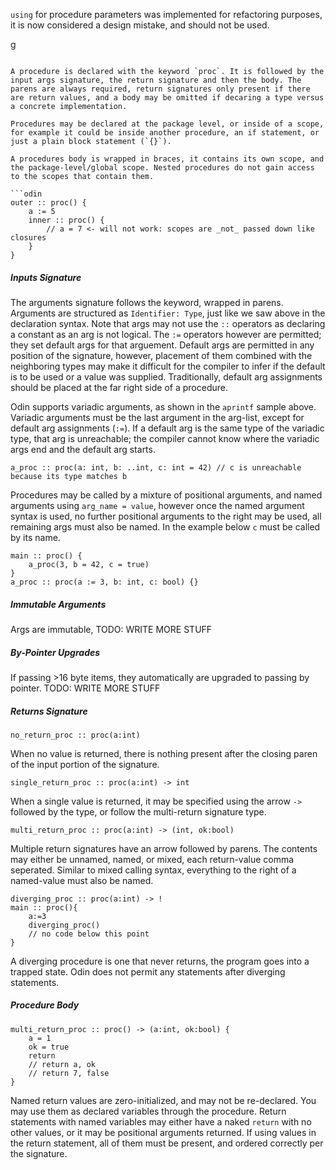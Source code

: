 `using` for procedure parameters was implemented for refactoring purposes, it is now considered a design mistake, and should not be used.

g

````

A procedure is declared with the keyword `proc`. It is followed by the input args signature, the return signature and then the body. The parens are always required, return signatures only present if there are return values, and a body may be omitted if decaring a type versus a concrete implementation.

Procedures may be declared at the package level, or inside of a scope, for example it could be inside another procedure, an if statement, or just a plain block statement (`{}`).

A procedures body is wrapped in braces, it contains its own scope, and the package-level/global scope. Nested procedures do not gain access to the scopes that contain them.

```odin
outer :: proc() {
	a := 5
	inner :: proc() {
		// a = 7 <- will not work: scopes are _not_ passed down like closures
	}
}
````

##### Inputs Signature

The arguments signature follows the keyword, wrapped in parens. Arguments are structured as `Identifier: Type`, just like we saw above in the declaration syntax. Note that args may not use the `::` operators as declaring a constant as an arg is not logical. The `:=` operators however are permitted; they set default args for that arguement. Default args are permitted in any position of the signature, however, placement of them combined with the neighboring types may make it difficult for the compiler to infer if the default is to be used or a value was supplied. Traditionally, default arg assignments should be placed at the far right side of a procedure.

Odin supports variadic arguments, as shown in the `aprintf` sample above. Variadic arguments must be the last argument in the arg-list, except for default arg assignments (`:=`). If a default arg is the same type of the variadic type, that arg is unreachable; the compiler cannot know where the variadic args end and the default arg starts.

```odin
a_proc :: proc(a: int, b: ..int, c: int = 42) // c is unreachable because its type matches b
```

Procedures may be called by a mixture of positional arguments, and named arguments using `arg_name = value`, however once the named argument syntax is used, no further positional arguments to the right may be used, all remaining args must also be named. In the example below `c` must be called by its name.

```odin
main :: proc() {
	a_proc(3, b = 42, c = true)
}
a_proc :: proc(a := 3, b: int, c: bool) {}
```

##### Immutable Arguments

Args are immutable, TODO: WRITE MORE STUFF

##### By-Pointer Upgrades

If passing >16 byte items, they automatically are upgraded to passing by pointer. TODO: WRITE MORE STUFF

##### Returns Signature

```odin
no_return_proc :: proc(a:int)
```

When no value is returned, there is nothing present after the closing paren of the input portion of the signature.

```odin
single_return_proc :: proc(a:int) -> int
```

When a single value is returned, it may be specified using the arrow `->` followed by the type, or follow the multi-return signature type.

```odin
multi_return_proc :: proc(a:int) -> (int, ok:bool)
```

Multiple return signatures have an arrow followed by parens. The contents may either be unnamed, named, or mixed, each return-value comma seperated. Similar to mixed calling syntax, everything to the right of a named-value must also be named.

```odin
diverging_proc :: proc(a:int) -> !
main :: proc(){
    a:=3
    diverging_proc()
    // no code below this point
}
```

A diverging procedure is one that never returns, the program goes into a trapped state. Odin does not permit any statements after diverging statements.

##### Procedure Body

```odin
multi_return_proc :: proc() -> (a:int, ok:bool) {
    a = 1
    ok = true
    return
    // return a, ok
    // return 7, false
}
```

Named return values are zero-initialized, and may not be re-declared. You may use them as declared variables through the procedure. Return statements with named variables may either have a naked `return` with no other values, or it may be positional arguments returned. If using values in the return statement, all of them must be present, and ordered correctly per the signature.
